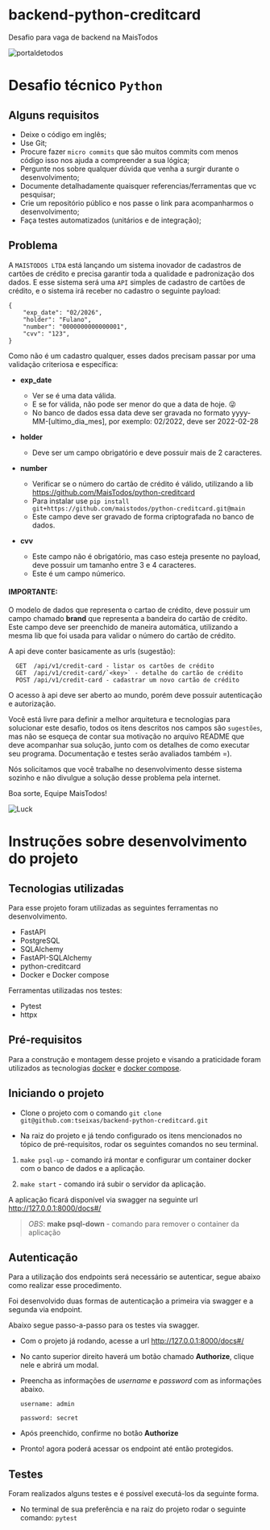 # backend-python-creditcard
Desafio para vaga de backend na MaisTodos

![portaldetodos](https://avatars0.githubusercontent.com/u/56608703?s=400&u=ae31a7a07d28895589b42ed0fcfc102c3d5bccff&v=4)

Desafio técnico `Python`
========================

Alguns requisitos
-----------------
  - Deixe o código em inglês;
  - Use Git;
  - Procure fazer `micro commits` que são muitos commits com menos código isso nos ajuda a compreender a sua lógica;
  - Pergunte nos sobre qualquer dúvida que venha a surgir durante o desenvolvimento;
  - Documente detalhadamente quaisquer referencias/ferramentas que vc pesquisar;
  - Crie um repositório público e nos passe o link para acompanharmos o desenvolvimento;
  - Faça testes automatizados (unitários e de integração);

Problema
--------

A `MAISTODOS LTDA` está lançando um sistema inovador de cadastros de cartões de crédito e precisa garantir toda a qualidade e padronização dos dados.
E esse sistema será uma `API` simples de cadastro de cartões de crédito, e o sistema irá receber no cadastro o seguinte payload:
```shell
{
    "exp_date": "02/2026",
    "holder": "Fulano",
    "number": "0000000000000001",
    "cvv": "123",
}
```

Como não é um cadastro qualquer, esses dados precisam passar por uma validação criteriosa e específica:

- **exp_date**
  - Ver se é uma data válida.
  - E se for válida, não pode ser menor do que a data de hoje. 😜
  - No banco de dados essa data deve ser gravada no formato yyyy-MM-[ultimo_dia_mes], por exemplo: 02/2022, deve ser 2022-02-28

- **holder**
  - Deve ser um campo obrigatório e deve possuir mais de 2 caracteres.

- **number**
  - Verificar se o número do cartão de crédito é válido, utilizando a lib https://github.com/MaisTodos/python-creditcard
  - Para instalar use ```pip install git+https://github.com/maistodos/python-creditcard.git@main```
  - Este campo deve ser gravado de forma criptografada no banco de dados.

- **cvv**
  - Este campo não é obrigatório, mas caso esteja presente no payload, deve possuir um tamanho entre 3 e 4 caracteres.
  - Este é um campo númerico.
  
#### IMPORTANTE: 
O modelo de dados que representa o cartao de crédito, deve possuir um campo chamado **brand** que representa a bandeira do cartão de crédito. Este campo deve ser preenchido de maneira automática, utilizando a mesma lib que foi usada para validar o número do cartão de crédito.

A api deve conter basicamente as urls (sugestão):
```shell
  GET  /api/v1/credit-card - listar os cartões de crédito
  GET  /api/v1/credit-card/`<key>` - detalhe do cartão de crédito
  POST /api/v1/credit-card - cadastrar um novo cartão de crédito
```

O acesso à api deve ser aberto ao mundo, porém deve possuir autenticação e autorização.

Você está livre para definir a melhor arquitetura e tecnologias para solucionar este desafio, todos os itens descritos nos campos são `sugestões`, mas não se esqueça de contar sua motivação no arquivo README que deve acompanhar sua solução, junto com os detalhes de como executar seu programa. Documentação e testes serão avaliados também =).

Nós solicitamos que você trabalhe no desenvolvimento desse sistema sozinho e não divulgue a solução desse problema pela internet.

Boa sorte, Equipe MaisTodos!

![Luck](https://media.giphy.com/media/l49JHz7kJvl6MCj3G/giphy.gif)

Instruções sobre desenvolvimento do projeto
========================

Tecnologias utilizadas
-----------------
Para esse projeto foram utilizadas as seguintes ferramentas no desenvolvimento.
- FastAPI
- PostgreSQL
- SQLAlchemy
- FastAPI-SQLAlchemy
- python-creditcard
- Docker e Docker compose

Ferramentas utilizadas nos testes:
- Pytest
- httpx

Pré-requisitos
-----------------
Para a construção e montagem desse projeto e visando a praticidade foram utilizados as tecnologias [docker](https://docs.docker.com/engine/install/) e [docker compose](https://docs.docker.com/compose/install/). 

Iniciando o projeto
-----------------
- Clone o projeto com o comando ```git clone git@github.com:tseixas/backend-python-creditcard.git```

- Na raiz do projeto e já tendo configurado os itens mencionados no tópico de pré-requisitos, rodar os seguintes comandos no seu terminal.
1) ```make psql-up``` - comando irá montar e configurar um container docker com o banco de dados e a aplicação.

2) ```make start``` - comando irá subir o servidor da aplicação.

A aplicação ficará disponível via swagger na seguinte url http://127.0.0.1:8000/docs#/

> *OBS*: **make psql-down** - comando para remover o container da aplicação

Autenticação
-----------------
Para a utilização dos endpoints será necessário se autenticar, segue abaixo como realizar esse procedimento.

Foi desenvolvido duas formas de autenticação a primeira via swagger e a segunda via endpoint.

Abaixo segue passo-a-passo para os testes via swagger.
- Com o projeto já rodando, acesse a url http://127.0.0.1:8000/docs#/
- No canto superior direito haverá um botão chamado **Authorize**, clique nele e abrirá um modal.
- Preencha as informações de *username* e *password* com as informações abaixo.

  `username: admin`

  `password: secret`

- Após preenchido, confirme no botão **Authorize**
- Pronto! agora poderá acessar os endpoint até então protegidos.


Testes
-----------------
Foram realizados alguns testes e é possível executá-los da seguinte forma.

- No terminal de sua preferência e na raiz do projeto rodar o seguinte comando: ```pytest```
